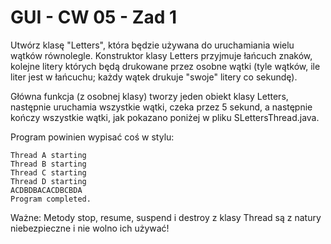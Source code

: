 # GUI - CW 05 - Zad 1

Utwórz klasę "Letters", która będzie używana do uruchamiania wielu wątków równolegle. Konstruktor klasy Letters przyjmuje łańcuch znaków, kolejne litery których będą drukowane przez osobne wątki (tyle wątków, ile liter jest w łańcuchu; każdy wątek drukuje "swoje" litery co sekundę).

Główna funkcja (z osobnej klasy) tworzy jeden obiekt klasy Letters, następnie uruchamia wszystkie wątki, czeka przez 5 sekund, a następnie kończy wszystkie wątki, jak pokazano poniżej w pliku SLettersThread.java.

Program powinien wypisać coś w stylu:

    Thread A starting
    Thread B starting
    Thread C starting
    Thread D starting
    ACDBDBACACDBCBDA
    Program completed.

Ważne: Metody stop, resume, suspend i destroy z klasy Thread są z natury niebezpieczne i nie wolno ich używać!